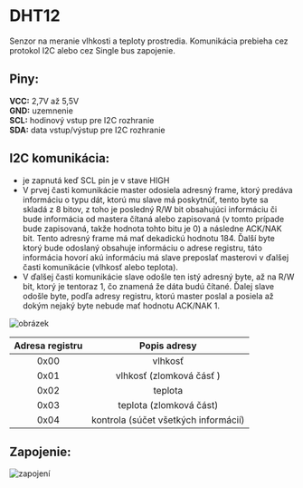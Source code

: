 # DHT12

Senzor na meranie vlhkosti a teploty prostredia. Komunikácia prebieha cez protokol I2C alebo cez Single bus zapojenie.

## Piny:

**VCC:** 2,7V až 5,5V  
**GND:** uzemnenie  
**SCL:** hodinový vstup pre I2C rozhranie  
**SDA:** data vstup/výstup pre I2C rozhranie  

## I2C komunikácia:

- je zapnutá keď SCL pin je v stave HIGH  
- V prvej časti komunikácie master odosiela adresný frame, ktorý predáva informáciu o typu dát, ktorú mu slave má poskytnúť, tento byte sa skladá z 8 bitov, z toho je posledný R/W bit obsahujúci informáciu či bude informácia od mastera čítaná alebo zapisovaná (v tomto prípade bude zapisovaná, takže hodnota tohto bitu je 0) a následne ACK/NAK bit. Tento adresný frame má mať dekadickú hodnotu 184. Ďalší byte ktorý bude odoslaný obsahuje informáciu o adrese registru, táto informácia hovorí akú informáciu má slave preposlať masterovi v ďalšej časti komunikácie (vlhkosť alebo teplota).  
- V ďalšej časti komunikácie slave odošle ten istý adresný byte, až na R/W bit, ktorý je tentoraz 1, čo znamená že dáta budú čítané. Ďalej slave odošle byte, podľa adresy registru, ktorú master poslal a posiela až dokým nejaký byte nebude mať hodnotu ACK/NAK 1.

![obrázek](https://github.com/tomas-fryza/Digital-electronics-2/blob/master/Labs/08-i2c/Images/i2c_protocol.jpg)

   | **Adresa registru** | **Popis adresy** |
   |         :-:         |        :-:       |
   | 0x00                | vlhkosť          |
   | 0x01                | vlhkosť (zlomková čásť ) |
   | 0x02                | teplota          |
   | 0x03                | teplota (zlomková část) |
   | 0x04                | kontrola (súčet všetkých informácií) |
   
   ## Zapojenie:
   
   ![zapojení](https://www.google.com/url?sa=i&url=https%3A%2F%2Fwww.instructables.com%2FDHT12-i2c-Cheap-Humidity-and-Temperature-Sensor-Fa%2F&psig=AOvVaw3YkZt3d1kQbtiiSi_RFIaW&ust=1639668434795000&source=images&cd=vfe&ved=0CAsQjRxqFwoTCKja7YqP5vQCFQAAAAAdAAAAABAD)
   
